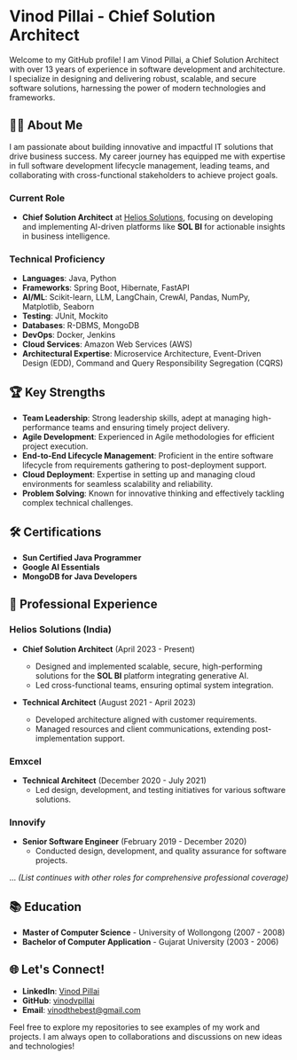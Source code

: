 # Vinod Pillai - Chief Solution Architect

Welcome to my GitHub profile! I am Vinod Pillai, a Chief Solution Architect with over 13 years of experience in software development and architecture. I specialize in designing and delivering robust, scalable, and secure software solutions, harnessing the power of modern technologies and frameworks.

## 👨‍💻 About Me

I am passionate about building innovative and impactful IT solutions that drive business success. My career journey has equipped me with expertise in full software development lifecycle management, leading teams, and collaborating with cross-functional stakeholders to achieve project goals.

### Current Role
- **Chief Solution Architect** at [Helios Solutions](https://www.heliossolutions.in/), focusing on developing and implementing AI-driven platforms like **SOL BI** for actionable insights in business intelligence.

### Technical Proficiency

- **Languages**: Java, Python
- **Frameworks**: Spring Boot, Hibernate, FastAPI
- **AI/ML**: Scikit-learn, LLM, LangChain, CrewAI, Pandas, NumPy, Matplotlib, Seaborn
- **Testing**: JUnit, Mockito
- **Databases**: R-DBMS, MongoDB
- **DevOps**: Docker, Jenkins
- **Cloud Services**: Amazon Web Services (AWS)
- **Architectural Expertise**: Microservice Architecture, Event-Driven Design (EDD), Command and Query Responsibility Segregation (CQRS)

## 🏆 Key Strengths

- **Team Leadership**: Strong leadership skills, adept at managing high-performance teams and ensuring timely project delivery.
- **Agile Development**: Experienced in Agile methodologies for efficient project execution.
- **End-to-End Lifecycle Management**: Proficient in the entire software lifecycle from requirements gathering to post-deployment support.
- **Cloud Deployment**: Expertise in setting up and managing cloud environments for seamless scalability and reliability.
- **Problem Solving**: Known for innovative thinking and effectively tackling complex technical challenges.

## 🛠 Certifications

- **Sun Certified Java Programmer**
- **Google AI Essentials**
- **MongoDB for Java Developers**

## 💼 Professional Experience

### Helios Solutions (India)
- **Chief Solution Architect** (April 2023 - Present)
  - Designed and implemented scalable, secure, high-performing solutions for the **SOL BI** platform integrating generative AI.
  - Led cross-functional teams, ensuring optimal system integration.

- **Technical Architect** (August 2021 - April 2023)
  - Developed architecture aligned with customer requirements.
  - Managed resources and client communications, extending post-implementation support.

### Emxcel
- **Technical Architect** (December 2020 - July 2021)
  - Led design, development, and testing initiatives for various software solutions.

### Innovify
- **Senior Software Engineer** (February 2019 - December 2020)
  - Conducted design, development, and quality assurance for software projects.

... *(List continues with other roles for comprehensive professional coverage)*

## 📚 Education

- **Master of Computer Science** - University of Wollongong (2007 - 2008)
- **Bachelor of Computer Application** - Gujarat University (2003 - 2006)

## 🌐 Let's Connect!

- **LinkedIn**: [Vinod Pillai](https://www.linkedin.com/in/vinodvpillai)
- **GitHub**: [vinodvpillai](https://github.com/vinodvpillai)
- **Email**: vinodthebest@gmail.com

Feel free to explore my repositories to see examples of my work and projects. I am always open to collaborations and discussions on new ideas and technologies!
